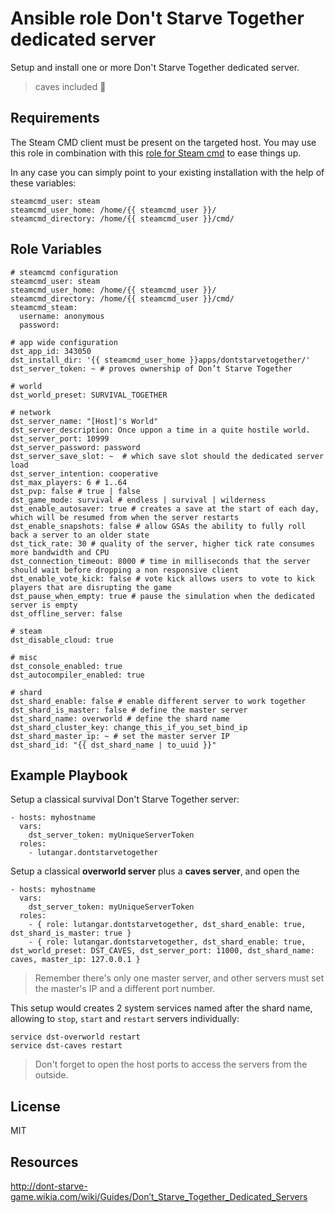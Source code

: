 Ansible role Don't Starve Together dedicated server
===================================================

Setup and install one or more Don't Starve Together dedicated server.
> caves included :mushroom:

Requirements
------------

The Steam CMD client must be present on the targeted host.
You may use this role in combination with this [role for Steam cmd](https://github.com/lutangar/ansible-role-steamcmd) to ease things up.

In any case you can simply point to your existing installation with the help of these variables:
```
steamcmd_user: steam
steamcmd_user_home: /home/{{ steamcmd_user }}/
steamcmd_directory: /home/{{ steamcmd_user }}/cmd/
```

Role Variables
--------------
```
# steamcmd configuration
steamcmd_user: steam
steamcmd_user_home: /home/{{ steamcmd_user }}/
steamcmd_directory: /home/{{ steamcmd_user }}/cmd/
steamcmd_steam:
  username: anonymous
  password:

# app wide configuration
dst_app_id: 343050
dst_install_dir: '{{ steamcmd_user_home }}apps/dontstarvetogether/'
dst_server_token: ~ # proves ownership of Don’t Starve Together

# world
dst_world_preset: SURVIVAL_TOGETHER

# network
dst_server_name: "[Host]'s World"
dst_server_description: Once uppon a time in a quite hostile world.
dst_server_port: 10999
dst_server_password: password
dst_server_save_slot: ~  # which save slot should the dedicated server load
dst_server_intention: cooperative
dst_max_players: 6 # 1..64
dst_pvp: false # true | false
dst_game_mode: survival # endless | survival | wilderness
dst_enable_autosaver: true # creates a save at the start of each day, which will be resumed from when the server restarts
dst_enable_snapshots: false # allow GSAs the ability to fully roll back a server to an older state
dst_tick_rate: 30 # quality of the server, higher tick rate consumes more bandwidth and CPU
dst_connection_timeout: 8000 # time in milliseconds that the server should wait before dropping a non responsive client
dst_enable_vote_kick: false # vote kick allows users to vote to kick players that are disrupting the game
dst_pause_when_empty: true # pause the simulation when the dedicated server is empty
dst_offline_server: false

# steam
dst_disable_cloud: true

# misc
dst_console_enabled: true
dst_autocompiler_enabled: true

# shard
dst_shard_enable: false # enable different server to work together
dst_shard_is_master: false # define the master server
dst_shard_name: overworld # define the shard name
dst_shard_cluster_key: change_this_if_you_set_bind_ip
dst_shard_master_ip: ~ # set the master server IP
dst_shard_id: "{{ dst_shard_name | to_uuid }}"
```

Example Playbook
----------------

Setup a classical survival Don't Starve Together server:
```
- hosts: myhostname
  vars:
    dst_server_token: myUniqueServerToken
  roles:
    - lutangar.dontstarvetogether
```

Setup a classical **overworld server** plus a **caves server**, and open the
```
- hosts: myhostname
  vars:
    dst_server_token: myUniqueServerToken
  roles:
    - { role: lutangar.dontstarvetogether, dst_shard_enable: true, dst_shard_is_master: true }
    - { role: lutangar.dontstarvetogether, dst_shard_enable: true, dst_world_preset: DST_CAVES, dst_server_port: 11000, dst_shard_name: caves, master_ip: 127.0.0.1 }
```

> Remember there's only one master server, and other servers must set the master's IP and a different port number.

This setup would creates 2 system services named after the shard name, allowing to `stop`, `start` and `restart` servers individually:
```
service dst-overworld restart
service dst-caves restart
```

> Don't forget to open the host ports to access the servers from the outside.

License
-------

MIT

Resources
---------

<http://dont-starve-game.wikia.com/wiki/Guides/Don’t_Starve_Together_Dedicated_Servers>
